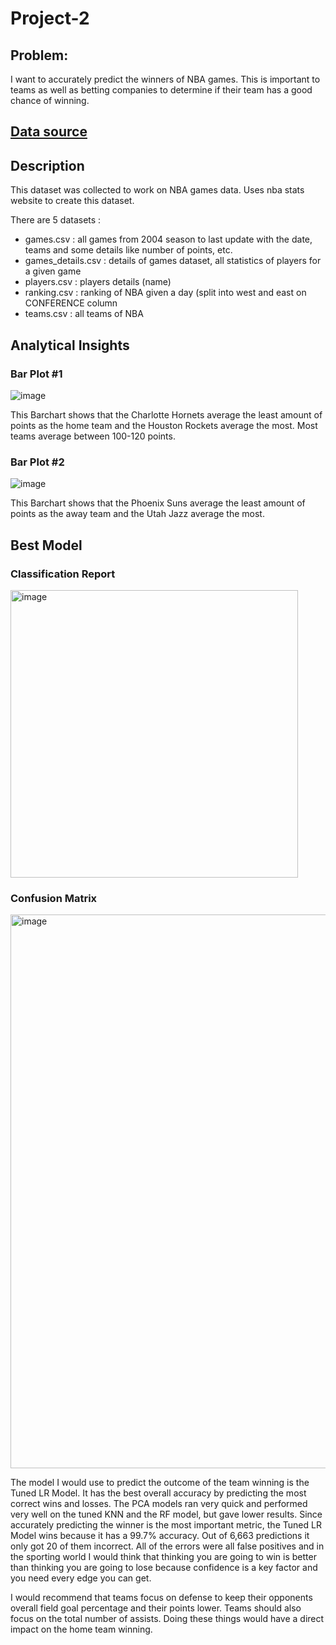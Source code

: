 # Project-2

## Problem:
I want to accurately predict the winners of NBA games. This is important to teams as well as betting companies to determine if their team has a good chance of winning.

## [Data source](https://www.kaggle.com/datasets/nathanlauga/nba-games?resource=download&select=games.csv)

## Description
This dataset was collected to work on NBA games data. Uses nba stats website to create this dataset.

There are 5 datasets :
- games.csv : all games from 2004 season to last update with the date, teams and some details like number of points, etc.
- games_details.csv : details of games dataset, all statistics of players for a given game
- players.csv : players details (name)
- ranking.csv : ranking of NBA given a day (split into west and east on CONFERENCE column
- teams.csv : all teams of NBA

## Analytical Insights

### Bar Plot #1

![image](https://user-images.githubusercontent.com/20051049/236945112-124a6ad5-ada1-405b-ae91-8b47cd060f39.png)

This Barchart shows that the Charlotte Hornets average the least amount of points as the home team and the Houston Rockets average the most. Most teams average between 100-120 points.

### Bar Plot #2

![image](https://user-images.githubusercontent.com/20051049/236945549-2379d9d8-971a-4bb2-8334-03dbdf5ada1e.png)

This Barchart shows that the Phoenix Suns average the least amount of points as the away team and the Utah Jazz average the most.

## Best Model
### Classification Report
<img width="460" alt="image" src="https://user-images.githubusercontent.com/20051049/236493376-d457634c-31d7-4de3-a962-bca692c331be.png">

### Confusion Matrix
<img width="886" alt="image" src="https://user-images.githubusercontent.com/20051049/236492557-5065dfb0-8417-4633-9678-47423d6b7a8b.png">

The model I would use to predict the outcome of the team winning is the Tuned LR Model. It has the best overall accuracy by predicting the most correct wins and losses. The PCA models ran very quick and performed very well on the tuned KNN and the RF model, but gave lower results. Since accurately predicting the winner is the most important metric, the Tuned LR Model wins because it has a 99.7% accuracy. Out of 6,663 predictions it only got 20 of them incorrect. All of the errors were all false positives and in the sporting world I would think that thinking you are going to win is better than thinking you are going to lose because confidence is a key factor and you need every edge you can get.

I would recommend that teams focus on defense to keep their opponents overall field goal percentage and their points lower.  Teams should also focus on the total number of assists. Doing these things would have a direct impact on the home team winning. 

